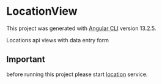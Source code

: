 # LocationView

This project was generated with [Angular CLI](https://github.com/angular/angular-cli) version 13.2.5.

Locations api views with data entry form

## Important

before running this project please start [location](https://github.com/jcamilofarfan/location) service.
